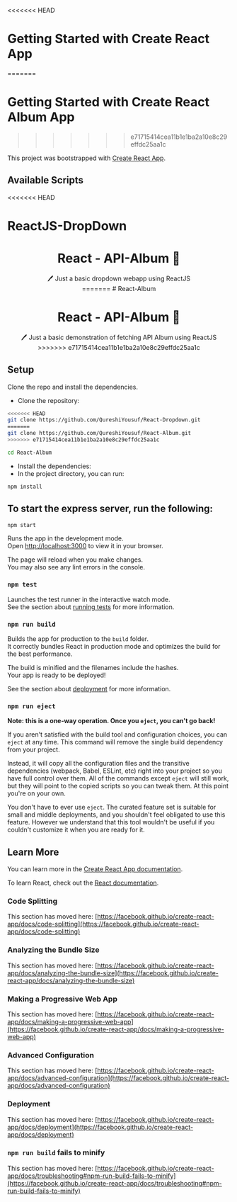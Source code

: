 <<<<<<< HEAD
# Getting Started with Create React App
=======
# Getting Started with Create React Album App
>>>>>>> e71715414cea11b1e1ba2a10e8c29effdc25aa1c

This project was bootstrapped with [Create React App](https://github.com/facebook/create-react-app).

## Available Scripts

<<<<<<< HEAD
# ReactJS-DropDown

 <h1 align="center"> React - API-Album 📝</h1> 
<p align="center">
 🖊️ Just a basic dropdown webapp using ReactJS<br>
=======
# React-Album

 <h1 align="center"> React - API-Album 📝</h1> 
<p align="center">
 🖊️ Just a basic demonstration of fetching API Album using ReactJS<br>
>>>>>>> e71715414cea11b1e1ba2a10e8c29effdc25aa1c
</p>

## Setup

Clone the repo and install the dependencies.

- Clone the repository:

```bash
<<<<<<< HEAD
git clone https://github.com/QureshiYousuf/React-Dropdown.git
=======
git clone https://github.com/QureshiYousuf/React-Album.git
>>>>>>> e71715414cea11b1e1ba2a10e8c29effdc25aa1c
```

```bash
cd React-Album
```

- Install the dependencies:
- In the project directory, you can run:

```bash
npm install
```

## To start the express server, run the following:

```bash
npm start
```

Runs the app in the development mode.\
Open [http://localhost:3000](http://localhost:3000) to view it in your browser.

The page will reload when you make changes.\
You may also see any lint errors in the console.

### `npm test`

Launches the test runner in the interactive watch mode.\
See the section about [running tests](https://facebook.github.io/create-react-app/docs/running-tests) for more information.

### `npm run build`

Builds the app for production to the `build` folder.\
It correctly bundles React in production mode and optimizes the build for the best performance.

The build is minified and the filenames include the hashes.\
Your app is ready to be deployed!

See the section about [deployment](https://facebook.github.io/create-react-app/docs/deployment) for more information.

### `npm run eject`

**Note: this is a one-way operation. Once you `eject`, you can't go back!**

If you aren't satisfied with the build tool and configuration choices, you can `eject` at any time. This command will remove the single build dependency from your project.

Instead, it will copy all the configuration files and the transitive dependencies (webpack, Babel, ESLint, etc) right into your project so you have full control over them. All of the commands except `eject` will still work, but they will point to the copied scripts so you can tweak them. At this point you're on your own.

You don't have to ever use `eject`. The curated feature set is suitable for small and middle deployments, and you shouldn't feel obligated to use this feature. However we understand that this tool wouldn't be useful if you couldn't customize it when you are ready for it.

## Learn More

You can learn more in the [Create React App documentation](https://facebook.github.io/create-react-app/docs/getting-started).

To learn React, check out the [React documentation](https://reactjs.org/).

### Code Splitting

This section has moved here: [https://facebook.github.io/create-react-app/docs/code-splitting](https://facebook.github.io/create-react-app/docs/code-splitting)

### Analyzing the Bundle Size

This section has moved here: [https://facebook.github.io/create-react-app/docs/analyzing-the-bundle-size](https://facebook.github.io/create-react-app/docs/analyzing-the-bundle-size)

### Making a Progressive Web App

This section has moved here: [https://facebook.github.io/create-react-app/docs/making-a-progressive-web-app](https://facebook.github.io/create-react-app/docs/making-a-progressive-web-app)

### Advanced Configuration

This section has moved here: [https://facebook.github.io/create-react-app/docs/advanced-configuration](https://facebook.github.io/create-react-app/docs/advanced-configuration)

### Deployment

This section has moved here: [https://facebook.github.io/create-react-app/docs/deployment](https://facebook.github.io/create-react-app/docs/deployment)

### `npm run build` fails to minify

This section has moved here: [https://facebook.github.io/create-react-app/docs/troubleshooting#npm-run-build-fails-to-minify](https://facebook.github.io/create-react-app/docs/troubleshooting#npm-run-build-fails-to-minify)
